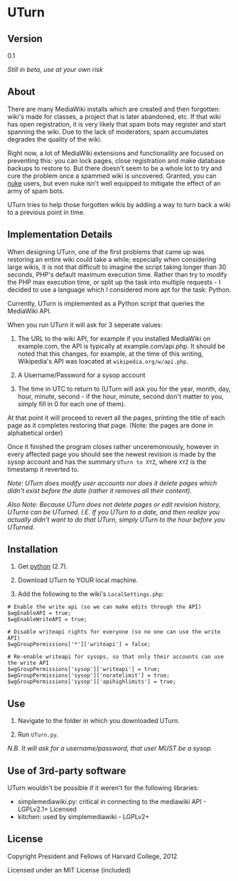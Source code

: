 # UTurn

## Version

0.1

*Still in beta, use at your own risk*

## About

There are many MediaWiki installs which are created and then forgotten: wiki's made for classes, a project that is later abandoned, etc. If that wiki has open registration, it is very likely that spam bots may register and start spanning the wiki. Due to the lack of moderators, spam accumulates degrades the quality of the wiki.

Right now, a lot of MediaWiki extensions and functionaility are focused on preventing this: you can lock pages, close registration and make database backups to restore to. But there doesn't seem to be a whole lot to try and cure the problem once a spammed wiki is uncovered. Granted, you can [nuke](http://www.mediawiki.org/wiki/Extension:Nuke) users, but even nuke isn't well equipped to mitigate the effect of an army of spam bots. 

UTurn tries to help those forgotten wikis by adding a way to turn back a wiki to a previous point in time.

## Implementation Details

When designing UTurn, one of the first problems that came up was restoring an entire wiki could take a while; especially when considering large wikis, it is not that difficult to imagine the script taking longer than 30 seconds, PHP's default maximum execution time. Rather than try to modify the PHP max execution time, or split up the task into multiple requests - I decided to use a language which I considered more apt for the task: Python.

Currently, UTurn is implemented as a Python script that queries the MediaWiki API.

When you run UTurn it will ask for 3 seperate values:

1. The URL to the wiki API, for example if you installed MediaWiki on example.com, the API is typically at example.com/api.php. It should be noted that this changes, for example, at the time of this writing, Wikipedia's API was loacated at `wikipedia.org/w/api.php`.

2. A Username/Password for a sysop account

3. The time in UTC to return to (UTurn will ask you for the year, month, day, hour, minute, second - if the hour, minute, second don't matter to you, simply fill in 0 for each one of them).

At that point it will proceed to revert all the pages, printing the title of each page as it completes restoring that page. (Note: the pages are done in alphabetical order)

Once it finished the program closes rather unceremoniously, however in every affected page you should see the newest revision is made by the sysop account and has the summary `UTurn to XYZ`, where `XYZ` is the timestamp it reverted to.

*Note: UTurn does modify user accounts nor does it delete pages which didn't exist before the date (rather it removes all their content).*

*Also Note: Because UTurn does not delete pages or edit revision history, UTurns can be UTurned. I.E. If you UTurn to a date, and then realize you actually didn't want to do that UTurn, simply UTurn to the hour before you UTurned.*

## Installation

1. Get [python](http://www.python.org) (2.7).

2. Download UTurn to YOUR local machine.

3. Add the following to the wiki's `LocalSettings.php`:

```
# Enable the write api (so we can make edits through the API)
$wgEnableAPI = true;
$wgEnableWriteAPI = true;

# Disable writeapi rights for everyone (so no one can use the write API)
$wgGroupPermissions['*']['writeapi'] = false;

# Re-enable writeapi for sysops, so that only their accounts can use the write API
$wgGroupPermissions['sysop']['writeapi'] = true;
$wgGroupPermissions['sysop']['noratelimit'] = true;
$wgGroupPermissions['sysop']['apihighlimits'] = true;
```

## Use

1. Navigate to the folder in which you downloaded UTurn. 

2. Run `UTurn.py`.

*N.B. It will ask for a username/password, that user MUST be a sysop.*

## Use of 3rd-party software

UTurn wouldn't be possible if it weren't for the following libraries:

* simplemediawiki.py: critical in connecting to the mediawiki API - LGPLv2.1+ Licensed
* kitchen: used by simplemediawiki - LGPLv2+

## License

Copyright President and Fellows of Harvard College, 2012

Licensed under an MIT License (included)